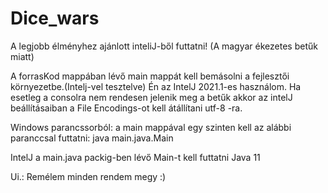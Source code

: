 # Dice_wars

A legjobb élményhez ajánlott inteliJ-ből futtatni!
(A magyar ékezetes betűk miatt)

A forrasKod mappában lévő main mappát kell bemásolni a fejlesztői környezetbe.(Intelj-vel tesztelve)
  Én az IntelJ 2021.1-es használom.
  Ha esetleg a consolra nem rendesen jelenik meg a betűk akkor az intelJ beállításaiban a File Encodings-ot kell átállítani utf-8 -ra.
  
Windows parancssorból:
  a main mappával egy szinten kell az alábbi paranccsal futtatni:
    java main.java.Main
    
IntelJ a main.java packig-ben lévő Main-t kell futtatni
Java 11

Ui.: Remélem minden rendem megy :)
